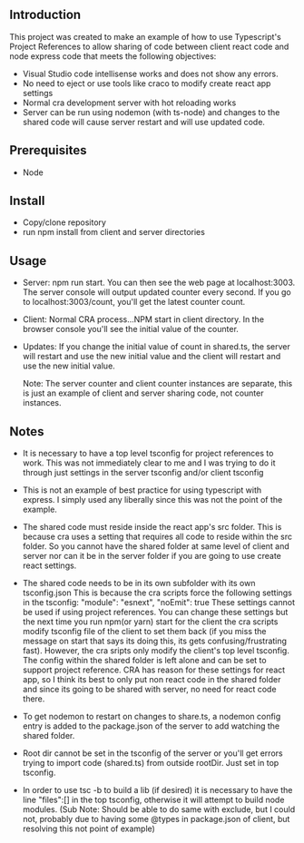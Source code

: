 ## Introduction

This project was created to make an example of how to use Typescript's Project References to allow sharing of code between client react code and node express code that meets the following objectives:

- Visual Studio code intellisense works and does not show any errors.
- No need to eject or use tools like craco to modify create react app settings
- Normal cra development server with hot reloading works
- Server can be run using nodemon (with ts-node) and changes to the shared code will cause server restart and will use updated code.

## Prerequisites

- Node

## Install

- Copy/clone repository
- run npm install from client and server directories

## Usage

- Server:
  npm run start. You can then see the web page at localhost:3003. The server console will output updated counter every second. If you go to localhost:3003/count, you'll get the latest counter count.
- Client: Normal CRA process...NPM start in client directory. In the browser console you'll see the initial value of the counter.

- Updates: If you change the initial value of count in shared.ts, the server will restart and use the new initial value and the client will restart and use the new initial value.

  Note: The server counter and client counter instances are separate, this is just an example of client and server sharing code, not counter instances.

## Notes

- It is necessary to have a top level tsconfig for project references to work. This was not immediately clear to me and I was trying to do it through just settings in the server tsconfig and/or client tsconfig

- This is not an example of best practice for using typescript with express. I simply used any liberally since this was not the point of the example.

- The shared code must reside inside the react app's src folder. This is because cra uses a setting that requires all code to reside within the src folder. So you cannot have the shared folder at same level of client and server nor can it be in the server folder if you are going to use create react settings.

- The shared code needs to be in its own subfolder with its own tsconfig.json This is because the cra scripts force the following settings in the tsconfig:
  "module": "esnext",
  "noEmit": true
  These settings cannot be used if using project references. You can change these settings but the next time you run npm(or yarn) start for the client the cra scripts modify tsconfig file of the client to set them back (if you miss the message on start that says its doing this, its gets confusing/frustrating fast). However, the cra sripts only modify the client's top level tsconfig. The config within the shared folder is left alone and can be set to support project reference. CRA has reason for these settings for react app, so I think its best to only put non react code in the shared folder and since its going to be shared with server, no need for react code there.

- To get nodemon to restart on changes to share.ts, a nodemon config entry is added to the package.json of the server to add watching the shared folder.

- Root dir cannot be set in the tsconfig of the server or you'll get errors trying to import code (shared.ts) from outside rootDir. Just set in top tsconfig.

- In order to use tsc -b to build a lib (if desired) it is necessary to have the line "files":[] in the top tsconfig, otherwise it will attempt to build node modules. (Sub Note: Should be able to do same with exclude, but I could not, probably due to having some @types in package.json of client, but resolving this not point of example)
